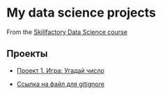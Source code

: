 # My data science projects
From the [Skillfactory Data Science course](https://skillfactory.ru/data-scientist)

## Проекты

*	[Проект 1. Игра: Угадай число](https://github.com/Chicko68/SkillFactoryDS/tree/main/guess-number-task)

* [Ссылка на файл для gitignore](https://drive.google.com/file/d/10kIy2TGi2XDJZlGKpzdWhTTv4o55WZfc/view?usp=drive_link)

